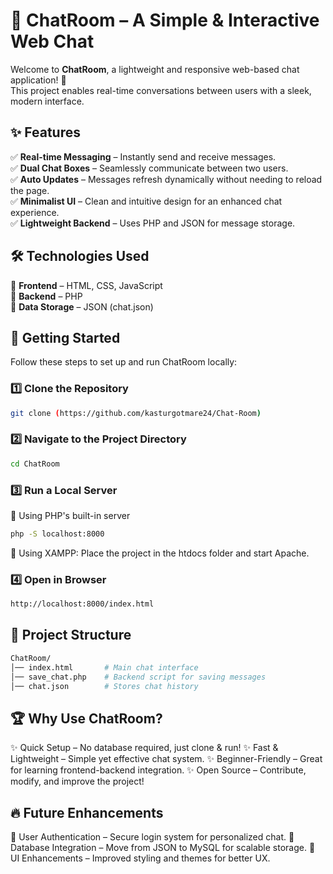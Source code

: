 # 💬 ChatRoom – A Simple & Interactive Web Chat

Welcome to **ChatRoom**, a lightweight and responsive web-based chat application! 🚀  
This project enables real-time conversations between users with a sleek, modern interface.

## ✨ Features

✅ **Real-time Messaging** – Instantly send and receive messages.  
✅ **Dual Chat Boxes** – Seamlessly communicate between two users.  
✅ **Auto Updates** – Messages refresh dynamically without needing to reload the page.  
✅ **Minimalist UI** – Clean and intuitive design for an enhanced chat experience.  
✅ **Lightweight Backend** – Uses PHP and JSON for message storage.

## 🛠 Technologies Used

🔹 **Frontend** – HTML, CSS, JavaScript  
🔹 **Backend** – PHP  
🔹 **Data Storage** – JSON (chat.json)  

## 🚀 Getting Started

Follow these steps to set up and run ChatRoom locally:

### 1️⃣ Clone the Repository
```sh
git clone (https://github.com/kasturgotmare24/Chat-Room)
```

### 2️⃣ Navigate to the Project Directory
```sh
cd ChatRoom
```

### 3️⃣ Run a Local Server
🔹 Using PHP's built-in server
```sh
php -S localhost:8000
```
🔹 Using XAMPP: Place the project in the htdocs folder and start Apache.

### 4️⃣ Open in Browser
```sh
http://localhost:8000/index.html
```

## 📁 Project Structure
```bash
ChatRoom/
│── index.html       # Main chat interface
│── save_chat.php    # Backend script for saving messages
│── chat.json        # Stores chat history
```

## 🏆 Why Use ChatRoom?
✨ Quick Setup – No database required, just clone & run!
✨ Fast & Lightweight – Simple yet effective chat system.
✨ Beginner-Friendly – Great for learning frontend-backend integration.
✨ Open Source – Contribute, modify, and improve the project!

## 🔥 Future Enhancements
🔹 User Authentication – Secure login system for personalized chat.
🔹 Database Integration – Move from JSON to MySQL for scalable storage.
🔹 UI Enhancements – Improved styling and themes for better UX.
